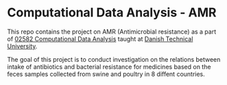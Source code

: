 # Computational Data Analysis - AMR

This repo contains the project on AMR (Antimicrobial resistance) as a part of [02582 Computational Data Analysis](http://kurser.dtu.dk/course/2016-2017/02582) taught at [Danish Technical University](http://www.dtu.dk/english).

The goal of this project is to conduct investigation on the relations between intake of antibiotics and bacterial resistance for medicines based on the feces samples collected from swine and poultry in 8 diffent countries. 
